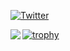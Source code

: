 [![Twitter](https://img.shields.io/twitter/follow/luka_fuji?style=social)](https://twitter.com/luka_fuji)

<!--
**luka1104/luka1104** is a ✨ _special_ ✨ repository because its `README.md` (this file) appears on your GitHub profile.

Here are some ideas to get you started:

- 🔭 I’m currently working on ...
- 🌱 I’m currently learning ...
- 👯 I’m looking to collaborate on ...
- 🤔 I’m looking for help with ...
- 💬 Ask me about ...
- 📫 How to reach me: ...
- 😄 Pronouns: ...
- ⚡ Fun fact: ...
-->

<a href="https://github.com/anuraghazra/github-readme-stats">
  <img align="left" src="https://github-readme-stats.vercel.app/api?username=luka1104&count_private=true" />
</a>


[![trophy](https://github-profile-trophy.vercel.app/?username=luka1104&column=3)](https://github.com/ryo-ma/github-profile-trophy)
